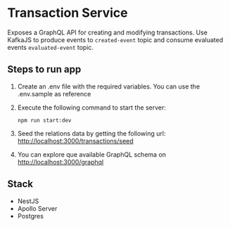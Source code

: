 # Transaction Service

Exposes a GraphQL API for creating and modifying transactions.
Use KafkaJS to produce events to `created-event` topic and consume evaluated events `evaluated-event` topic.

## Steps to run app

1. Create an .env file with the required variables. You can use the .env.sample as reference

2. Execute the following command to start the server:

   ```
   npm run start:dev
   ```

3. Seed the relations data by getting the following url: [http://localhost:3000/transactions/seed](http://localhost:3000/transactions/seed)

4. You can explore que available GraphQL schema on [http://localhost:3000/graphql](http://localhost:3000/graphql)

## Stack

- NestJS
- Apollo Server
- Postgres
